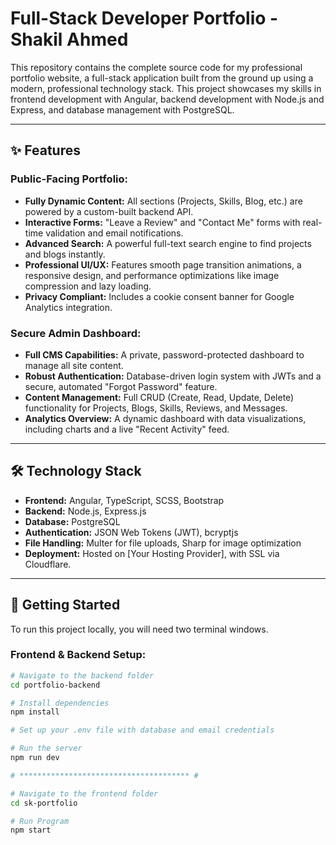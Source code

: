 # Full-Stack Developer Portfolio - Shakil Ahmed

This repository contains the complete source code for my professional portfolio website, a full-stack application built from the ground up using a modern, professional technology stack. This project showcases my skills in frontend development with Angular, backend development with Node.js and Express, and database management with PostgreSQL.

---

## ✨ Features

### Public-Facing Portfolio:
* **Fully Dynamic Content:** All sections (Projects, Skills, Blog, etc.) are powered by a custom-built backend API.
* **Interactive Forms:** "Leave a Review" and "Contact Me" forms with real-time validation and email notifications.
* **Advanced Search:** A powerful full-text search engine to find projects and blogs instantly.
* **Professional UI/UX:** Features smooth page transition animations, a responsive design, and performance optimizations like image compression and lazy loading.
* **Privacy Compliant:** Includes a cookie consent banner for Google Analytics integration.

### Secure Admin Dashboard:
* **Full CMS Capabilities:** A private, password-protected dashboard to manage all site content.
* **Robust Authentication:** Database-driven login system with JWTs and a secure, automated "Forgot Password" feature.
* **Content Management:** Full CRUD (Create, Read, Update, Delete) functionality for Projects, Blogs, Skills, Reviews, and Messages.
* **Analytics Overview:** A dynamic dashboard with data visualizations, including charts and a live "Recent Activity" feed.

---

## 🛠️ Technology Stack

* **Frontend:** Angular, TypeScript, SCSS, Bootstrap
* **Backend:** Node.js, Express.js
* **Database:** PostgreSQL
* **Authentication:** JSON Web Tokens (JWT), bcryptjs
* **File Handling:** Multer for file uploads, Sharp for image optimization
* **Deployment:** Hosted on [Your Hosting Provider], with SSL via Cloudflare.

---

## 🚀 Getting Started

To run this project locally, you will need two terminal windows.

### Frontend & Backend Setup:
```bash
# Navigate to the backend folder
cd portfolio-backend

# Install dependencies
npm install

# Set up your .env file with database and email credentials

# Run the server
npm run dev

# ************************************** #

# Navigate to the frontend folder
cd sk-portfolio

# Run Program
npm start

